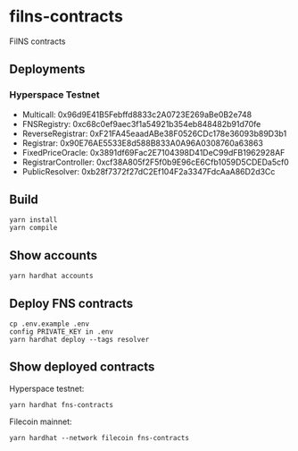# filns-contracts

FilNS contracts

## Deployments

### Hyperspace Testnet

* Multicall: 0x96d9E41B5Febffd8833c2A0723E269aBe0B2e748
* FNSRegistry: 0xc68c0ef9aec3f1a54921b354eb848482b91d70fe
* ReverseRegistrar: 0xF21FA45eaadABe38F0526CDc178e36093b89D3b1
* Registrar: 0x90E76AE5533E8d588B833A0A96A0308760a63863
* FixedPriceOracle: 0x3891df69Fac2E7104398D41DeC99dFB1962928AF
* RegistrarController: 0xcf38A805f2F5f0b9E96cE6Cfb1059D5CDEDa5cf0
* PublicResolver: 0xb28f7372f27dC2Ef104F2a3347FdcAaA86D2d3Cc

## Build

```
yarn install
yarn compile
```

## Show accounts

```
yarn hardhat accounts
```

## Deploy FNS contracts

```
cp .env.example .env
config PRIVATE_KEY in .env
yarn hardhat deploy --tags resolver
```

## Show deployed contracts

Hyperspace testnet:

```
yarn hardhat fns-contracts
```

Filecoin mainnet:
```
yarn hardhat --network filecoin fns-contracts
```
